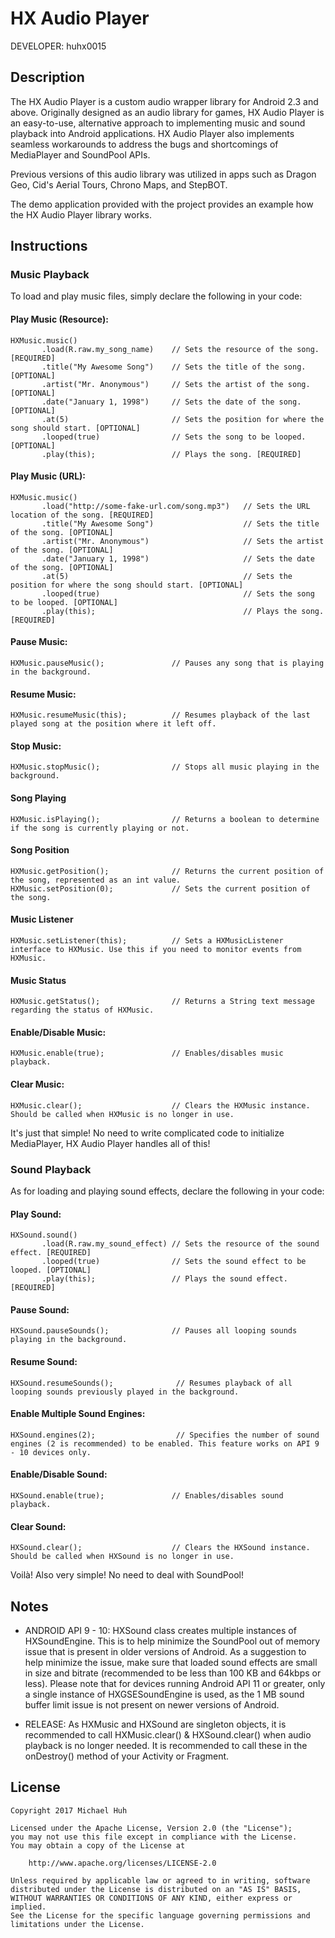 HX Audio Player
===============

DEVELOPER: huhx0015

## Description

The HX Audio Player is a custom audio wrapper library for Android 2.3 and above. Originally designed as an audio library for games, HX Audio Player is an easy-to-use, alternative approach to implementing music and sound playback into Android applications. HX Audio Player also implements seamless workarounds to address the bugs and shortcomings of MediaPlayer and SoundPool APIs.

Previous versions of this audio library was utilized in apps such as Dragon Geo, Cid's Aerial Tours, Chrono Maps, and StepBOT.

The demo application provided with the project provides an example how the HX Audio Player library works.

## Instructions

### Music Playback

To load and play music files, simply declare the following in your code:

#### Play Music (Resource):

```
HXMusic.music()
       .load(R.raw.my_song_name)    // Sets the resource of the song. [REQUIRED]
       .title("My Awesome Song")    // Sets the title of the song. [OPTIONAL]
       .artist("Mr. Anonymous")     // Sets the artist of the song. [OPTIONAL]
       .date("January 1, 1998")     // Sets the date of the song. [OPTIONAL]
       .at(5)                       // Sets the position for where the song should start. [OPTIONAL]
       .looped(true)                // Sets the song to be looped. [OPTIONAL]
       .play(this);                 // Plays the song. [REQUIRED]
```

#### Play Music (URL):

```
HXMusic.music()
       .load("http://some-fake-url.com/song.mp3")   // Sets the URL location of the song. [REQUIRED]
       .title("My Awesome Song")                    // Sets the title of the song. [OPTIONAL]
       .artist("Mr. Anonymous")                     // Sets the artist of the song. [OPTIONAL]
       .date("January 1, 1998")                     // Sets the date of the song. [OPTIONAL]
       .at(5)                                       // Sets the position for where the song should start. [OPTIONAL]
       .looped(true)                                // Sets the song to be looped. [OPTIONAL]
       .play(this);                                 // Plays the song. [REQUIRED]
```

#### Pause Music:

```
HXMusic.pauseMusic();               // Pauses any song that is playing in the background.
```

#### Resume Music:

```
HXMusic.resumeMusic(this);          // Resumes playback of the last played song at the position where it left off.
```

#### Stop Music:

```
HXMusic.stopMusic();                // Stops all music playing in the background.
```

#### Song Playing

```
HXMusic.isPlaying();                // Returns a boolean to determine if the song is currently playing or not.
```

#### Song Position

```
HXMusic.getPosition();              // Returns the current position of the song, represented as an int value.
HXMusic.setPosition(0);             // Sets the current position of the song.
```

#### Music Listener

```
HXMusic.setListener(this);          // Sets a HXMusicListener interface to HXMusic. Use this if you need to monitor events from HXMusic.
```

#### Music Status

```
HXMusic.getStatus();                // Returns a String text message regarding the status of HXMusic.
```

#### Enable/Disable Music:

```
HXMusic.enable(true);               // Enables/disables music playback.
```

#### Clear Music:

```
HXMusic.clear();                    // Clears the HXMusic instance. Should be called when HXMusic is no longer in use.
```

It's just that simple! No need to write complicated code to initialize MediaPlayer, HX Audio Player handles all of this!

### Sound Playback

As for loading and playing sound effects, declare the following in your code:

#### Play Sound:

```
HXSound.sound()
       .load(R.raw.my_sound_effect) // Sets the resource of the sound effect. [REQUIRED]
       .looped(true)                // Sets the sound effect to be looped. [OPTIONAL]
       .play(this);                 // Plays the sound effect. [REQUIRED]
```

#### Pause Sound:

```
HXSound.pauseSounds();              // Pauses all looping sounds playing in the background.
```

#### Resume Sound:

```
HXSound.resumeSounds();              // Resumes playback of all looping sounds previously played in the background.
```

#### Enable Multiple Sound Engines:

```
HXSound.engines(2);                  // Specifies the number of sound engines (2 is recommended) to be enabled. This feature works on API 9 - 10 devices only.
```

#### Enable/Disable Sound:

```
HXSound.enable(true);               // Enables/disables sound playback.
```

#### Clear Sound:

```
HXSound.clear();                    // Clears the HXSound instance. Should be called when HXSound is no longer in use.
```

Voilà! Also very simple! No need to deal with SoundPool!

## Notes

- ANDROID API 9 - 10: HXSound class creates multiple instances of HXSoundEngine. This is to help minimize the SoundPool out of memory issue that is present in older versions of Android. As a suggestion to help minimize the issue, make sure that loaded sound effects are small in size and bitrate (recommended to be less than 100 KB and 64kbps or less). Please note that for devices running Android API 11 or greater, only a single instance of HXGSESoundEngine is used, as the 1 MB sound buffer limit issue is not present on newer versions of Android.

- RELEASE: As HXMusic and HXSound are singleton objects, it is recommended to call HXMusic.clear() & HXSound.clear() when audio playback is no longer needed. It is recommended to call these in the onDestroy() method of your Activity or Fragment.

## License

    Copyright 2017 Michael Huh

    Licensed under the Apache License, Version 2.0 (the "License");
    you may not use this file except in compliance with the License.
    You may obtain a copy of the License at

        http://www.apache.org/licenses/LICENSE-2.0

    Unless required by applicable law or agreed to in writing, software
    distributed under the License is distributed on an "AS IS" BASIS,
    WITHOUT WARRANTIES OR CONDITIONS OF ANY KIND, either express or implied.
    See the License for the specific language governing permissions and
    limitations under the License.
    
